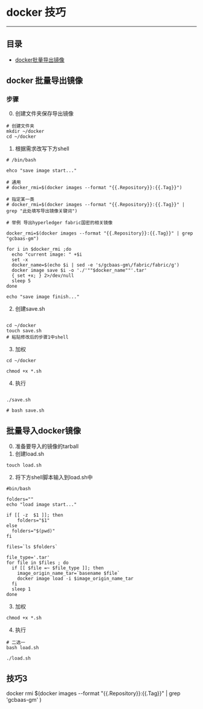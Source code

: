 <a id="top"></a>

# docker 技巧

----

## 目录

* [docker批量导出镜像](#1)

<a id="1"></a>

## docker 批量导出镜像

### 步骤

0. 创建文件夹保存导出镜像

```shell
# 创建文件夹
mkdir ~/docker
cd ~/docker
```

1. 根据需求改写下方shell

```shell
# /bin/bash

ehco "save image start..."

# 通用
# docker_rmi=$(docker images --format "{{.Repository}}:{{.Tag}}")

# 指定某一类
# docker_rmi=$(docker images --format "{{.Repository}}:{{.Tag}}" | grep "此处填写导出镜像关键词")

# 举例 导出hyperledger fabric国密的相关镜像

docker_rmi=$(docker images --format "{{.Repository}}:{{.Tag}}" | grep "gcbaas-gm")

for i in $docker_rmi ;do
  echo "current image: " +$i
  set -x
  docker_name=$(echo $i | sed -e 's/gcbaas-gm\/fabric/fabric/g')
  docker image save $i -o './'""$docker_name""'.tar'
  { set +x; } 2>/dev/null
  sleep 5
done

echo "save image finish..."
```

2. 创建save.sh

```shell

cd ~/docker
touch save.sh
# 粘贴修改后的步骤1中shell
```

3. 加权

```shell
cd ~/docker

chmod +x *.sh
```

4. 执行

```shell

./save.sh

# bash save.sh
```

<a id="2"></a>

## 批量导入docker镜像

0. 准备要导入的镜像的tarball
1. 创建load.sh

```shell
touch load.sh
```

2. 将下方shell脚本输入到load.sh中

```shell
#bin/bash

folders=""
echo "load image start..."

if [[ -z  $1 ]]; then
    folders="$1"
else
  folders="$(pwd)"
fi

files=`ls $folders`

file_type='.tar'
for file in $files ; do
  if [[ $file =~ $file_type ]]; then
    image_origin_name_tar=`basename $file`
    docker image load -i $image_origin_name_tar
  fi
  sleep 1
done

```

3. 加权

```shell
chmod +x *.sh
```

4. 执行

```shell
# 二选一
bash load.sh

./load.sh
```


## 技巧3

docker rmi $(docker images --format "{{.Repository}}:{{.Tag}}" | grep 'gcbaas-gm' )
